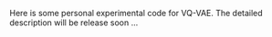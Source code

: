 Here is some personal experimental code for VQ-VAE. The detailed description will be release soon ...
